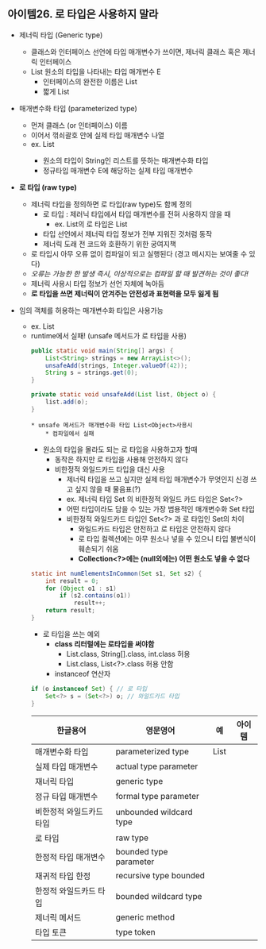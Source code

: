 ## 아이템26. 로 타입은 사용하지 말라

* 제너릭 타입 (Generic type)
	* 클래스와 인터페이스 선언에 타입 매개변수가 쓰이면, 제너릭 클래스 혹은 제너릭 인터페이스
	* List 원소의 타입을 나타내는 타입 매개변수 E
		* 인터페이스의 완전한 이름은 List<E>
		* 짧게 List

* 매개변수화 타입 (parameterized type)
	* 먼저 클래스 (or 인터페이스) 이름
	* 이어서 꺾쇠괄호 안에 실제 타입 매개변수 나열
	* ex. List<String>
		* 원소의 타입이 String인 리스트를 뜻하는 매개변수화 타입
		* 정규타입 매개변수 E에 해당하는 실제 타입 매개변수

* **로 타입 (raw type)**
	* 제너릭 타입을 정의하면 로 타입(raw type)도 함께 정의
		* 로 타입 : 제러닉 타입에서 타입 매개변수를 전혀 사용하지 않을 때
			* ex. List<E>의 로 타입은 List
		* 타입 선언에서 제너릭 타입 정보가 전부 지워진 것처럼 동작
		* 제너릭 도래 전 코드와 호환하기 위한 궁여지책
	* 로 타입시 아무 오류 없이 컴파일이 되고 실행된다 (경고 메시지는 보여줄 수 있다)
	* *오류는 가능한 한 발생 즉시, 이상적으로는 컴파일 할 때 발견하는 것이 좋다!*
	* 제너릭 사용시 타입 정보가 선언 자체에 녹아듬
	* **로 타입을 쓰면 제너릭이 안겨주는 안전성과 표현력을 모두 잃게 됨**
* 임의 객체를 허용하는 매개변수화 타입은 사용가능 
	* ex. List<Object>
	* runtime에서 실패! (unsafe 메서드가 로 타입을 사용)
```java
public static void main(String[] args) {
	List<String> strings = new ArrayList<>();
	unsafeAdd(strings, Integer.valueOf(42));
	String s = strings.get(0);
}

private static void unsafeAdd(List list, Object o) {
	list.add(o);
}
```
	* unsafe 메서드가 매개변수화 타입 List<Object>사용시
		* 컴파일에서 실패
* 원소의 타입을 몰라도 되는 로 타입을 사용하고자 할때
	* 동작은 하지만 로 타입을 사용해 안전하지 않다
	* 비한정적 와일드카드 타입을 대신 사용
		* 제너릭 타입을 쓰고 싶지만 실제 타입 매개변수가 무엇인지 신경 쓰고 싶지 않을 때 물음표(?)
		* ex. 제너릭 타입 Set<E>	의 비한정적 와일드 카드 타입은 Set<?>
		* 어떤 타입이라도 담을 수 있는 가장 범용적인 매개변수화 Set 타입
		* 비한정적 와일드카드 타입인 Set<?> 과 로 타입인 Set의 차이
			* 와일드카드 타입은 안전하고 로 타입은 안전하지 않다
			* 로 타입 컬렉션에는 아무 원소나 넣을 수 있으니 타입 불변식이 훼손되기 쉬움
			* **Collection<?>에는 (null외에는) 어떤 원소도 넣을 수 없다**
```java
static int numElementsInCommon(Set s1, Set s2) {
	int result = 0;
	for (Object o1 : s1) 
		if (s2.contains(o1))
			result++;
	return result;
}
```
* 로 타입을 쓰는 예외
	* **class 리터럴에는 로타입을 써야함**
		* List.class, String[].class, int.class 허용
		* List<String>.class, List<?>.class 허용 안함
	* instanceof 연산자
```java
if (o instanceof Set) { // 로 타입
	Set<?> s = (Set<?>) o; // 와일드카드 타입
}
```

|한글용어  |영문영어  |예  |아이템  |
|--|--|--|--|
|매개변수화 타입  |parameterized type|List<String>|  |
|실제 타입 매개변수|actual type parameter|  |  |
|재너릭 타입  |generic type |  |  |
|정규 타입 매개변수|formal type parameter|  |  |
|비한정적 와일드카드 타입|unbounded wildcard type|  |  |
|로 타입|raw type|  |  |
|한정적 타입 매개변수 |bounded type parameter|  |  |
|재귀적 타입 한정|recursive type bounded|  |  |
|한정적 와일드카드 타입|bounded wildcard type|  |  |
|제너릭 메서드|generic method|  |  |
|타입 토큰|type token|  |  |

<!--stackedit_data:
eyJoaXN0b3J5IjpbLTE5NTAwMjMyMzgsODgxMjQ4Mzk3XX0=
-->